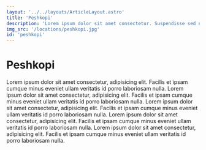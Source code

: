 ```yaml
---
layout: '../../layouts/ArticleLayout.astro'
title: 'Peshkopi'
description: 'Lorem ipsum dolor sit amet consectetur. Suspendisse sed nisi aenean nisl faucibus eget et sit nisl. Mollis ac aliquam neque pretium orci. Risus'
img_src: '/locations/peshkopi.jpg'
id: 'peshkopi'
---
```


# Peshkopi

Lorem ipsum dolor sit amet consectetur, adipisicing elit. Facilis et ipsam cumque minus eveniet ullam veritatis id porro laboriosam nulla.
Lorem ipsum dolor sit amet consectetur, adipisicing elit. Facilis et ipsam cumque minus eveniet ullam veritatis id porro laboriosam nulla.
Lorem ipsum dolor sit amet consectetur, adipisicing elit. Facilis et ipsam cumque minus eveniet ullam veritatis id porro laboriosam nulla.
Lorem ipsum dolor sit amet consectetur, adipisicing elit. Facilis et ipsam cumque minus eveniet ullam veritatis id porro laboriosam nulla.
Lorem ipsum dolor sit amet consectetur, adipisicing elit. Facilis et ipsam cumque minus eveniet ullam veritatis id porro laboriosam nulla.
